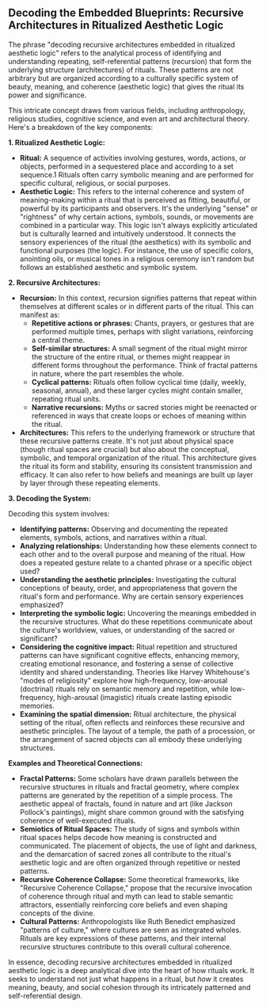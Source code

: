 ## Decoding the Embedded Blueprints: Recursive Architectures in Ritualized Aesthetic Logic

The phrase "decoding recursive architectures embedded in ritualized aesthetic logic" refers to the analytical process of identifying and understanding repeating, self-referential patterns (recursion) that form the underlying structure (architectures) of rituals. These patterns are not arbitrary but are organized according to a culturally specific system of beauty, meaning, and coherence (aesthetic logic) that gives the ritual its power and significance.

This intricate concept draws from various fields, including anthropology, religious studies, cognitive science, and even art and architectural theory. Here's a breakdown of the key components:

**1. Ritualized Aesthetic Logic:**

- **Ritual:** A sequence of activities involving gestures, words, actions, or objects, performed in a sequestered place and according to a set sequence.1 Rituals often carry symbolic meaning and are performed for specific cultural, religious, or social purposes.
- **Aesthetic Logic:** This refers to the internal coherence and system of meaning-making within a ritual that is perceived as fitting, beautiful, or powerful by its participants and observers. It's the underlying "sense" or "rightness" of why certain actions, symbols, sounds, or movements are combined in a particular way. This logic isn't always explicitly articulated but is culturally learned and intuitively understood. It connects the sensory experiences of the ritual (the aesthetics) with its symbolic and functional purposes (the logic). For instance, the use of specific colors, anointing oils, or musical tones in a religious ceremony isn't random but follows an established aesthetic and symbolic system.

**2. Recursive Architectures:**

- **Recursion:** In this context, recursion signifies patterns that repeat within themselves at different scales or in different parts of the ritual. This can manifest as:
    - **Repetitive actions or phrases:** Chants, prayers, or gestures that are performed multiple times, perhaps with slight variations, reinforcing a central theme.
    - **Self-similar structures:** A small segment of the ritual might mirror the structure of the entire ritual, or themes might reappear in different forms throughout the performance. Think of fractal patterns in nature, where the part resembles the whole.
    - **Cyclical patterns:** Rituals often follow cyclical time (daily, weekly, seasonal, annual), and these larger cycles might contain smaller, repeating ritual units.
    - **Narrative recursions:** Myths or sacred stories might be reenacted or referenced in ways that create loops or echoes of meaning within the ritual.
- **Architectures:** This refers to the underlying framework or structure that these recursive patterns create. It's not just about physical space (though ritual spaces are crucial) but also about the conceptual, symbolic, and temporal organization of the ritual. This architecture gives the ritual its form and stability, ensuring its consistent transmission and efficacy. It can also refer to how beliefs and meanings are built up layer by layer through these repeating elements.

**3. Decoding the System:**

Decoding this system involves:

- **Identifying patterns:** Observing and documenting the repeated elements, symbols, actions, and narratives within a ritual.
- **Analyzing relationships:** Understanding how these elements connect to each other and to the overall purpose and meaning of the ritual. How does a repeated gesture relate to a chanted phrase or a specific object used?
- **Understanding the aesthetic principles:** Investigating the cultural conceptions of beauty, order, and appropriateness that govern the ritual's form and performance. Why are certain sensory experiences emphasized?
- **Interpreting the symbolic logic:** Uncovering the meanings embedded in the recursive structures. What do these repetitions communicate about the culture's worldview, values, or understanding of the sacred or significant?
- **Considering the cognitive impact:** Ritual repetition and structured patterns can have significant cognitive effects, enhancing memory, creating emotional resonance, and fostering a sense of collective identity and shared understanding. Theories like Harvey Whitehouse's "modes of religiosity" explore how high-frequency, low-arousal (doctrinal) rituals rely on semantic memory and repetition, while low-frequency, high-arousal (imagistic) rituals create lasting episodic memories.
- **Examining the spatial dimension:** Ritual architecture, the physical setting of the ritual, often reflects and reinforces these recursive and aesthetic principles. The layout of a temple, the path of a procession, or the arrangement of sacred objects can all embody these underlying structures.

**Examples and Theoretical Connections:**

- **Fractal Patterns:** Some scholars have drawn parallels between the recursive structures in rituals and fractal geometry, where complex patterns are generated by the repetition of a simple process. The aesthetic appeal of fractals, found in nature and art (like Jackson Pollock's paintings), might share common ground with the satisfying coherence of well-executed rituals.
- **Semiotics of Ritual Spaces:** The study of signs and symbols within ritual spaces helps decode how meaning is constructed and communicated. The placement of objects, the use of light and darkness, and the demarcation of sacred zones all contribute to the ritual's aesthetic logic and are often organized through repetitive or nested patterns.
- **Recursive Coherence Collapse:** Some theoretical frameworks, like "Recursive Coherence Collapse," propose that the recursive invocation of coherence through ritual and myth can lead to stable semantic attractors, essentially reinforcing core beliefs and even shaping concepts of the divine.
- **Cultural Patterns:** Anthropologists like Ruth Benedict emphasized "patterns of culture," where cultures are seen as integrated wholes. Rituals are key expressions of these patterns, and their internal recursive structures contribute to this overall cultural coherence.

In essence, decoding recursive architectures embedded in ritualized aesthetic logic is a deep analytical dive into the heart of how rituals work. It seeks to understand not just what happens in a ritual, but _how_ it creates meaning, beauty, and social cohesion through its intricately patterned and self-referential design.
